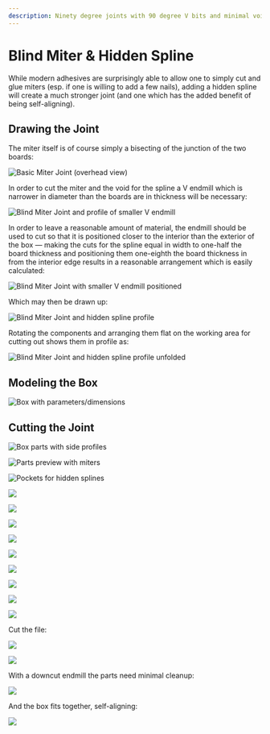 ```yaml
---
description: Ninety degree joints with 90 degree V bits and minimal voids
---
```


# Blind Miter & Hidden Spline

While modern adhesives are surprisingly able to allow one to simply cut and glue miters (esp. if one is willing to add a few nails), adding a hidden spline will create a much stronger joint (and one which has the added benefit of being self-aligning).&#x20;

## Drawing the Joint

The miter itself is of course simply a bisecting of the junction of the two boards:

![Basic Miter Joint (overhead view)](<.gitbook/assets/image (34).png>)

In order to cut the miter and the void for the spline a V endmill which is narrower in diameter than the boards are in thickness will be necessary:

![Blind Miter Joint and profile of smaller V endmill](<.gitbook/assets/image (33).png>)

In order to leave a reasonable amount of material, the endmill should be used to cut so that it is positioned closer to the interior than the exterior of the box ― making the cuts for the spline equal in width to one-half the board thickness and positioning them one-eighth the board thickness in from the interior edge results in a reasonable arrangement which is easily calculated:&#x20;

![Blind Miter Joint with smaller V endmill positioned](<.gitbook/assets/image (31) (1).png>)

Which may then be drawn up:

![Blind Miter Joint and hidden spline profile](<.gitbook/assets/image (36).png>)

Rotating the components and arranging them flat on the working area for cutting out shows them in profile as:

![Blind Miter Joint and hidden spline profile unfolded](<.gitbook/assets/image (32).png>)

## Modeling the Box

![Box with parameters/dimensions](<.gitbook/assets/image (46).png>)

## Cutting the Joint

![Box parts with side profiles](<.gitbook/assets/image (49).png>)

![Parts preview with miters](<.gitbook/assets/image (40) (1).png>)

![Pockets for hidden splines](<.gitbook/assets/image (45).png>)

![](<.gitbook/assets/image (50).png>)

![](<.gitbook/assets/image (41).png>)



![](<.gitbook/assets/image (37).png>)

![](<.gitbook/assets/image (48).png>)

![](<.gitbook/assets/image (42) (1).png>)

![](<.gitbook/assets/image (44).png>)

![](<.gitbook/assets/image (38).png>)

![](<.gitbook/assets/image (43).png>)

![](<.gitbook/assets/image (39).png>)

Cut the file:

![](.gitbook/assets/20210116\_134633-1-.jpg)

![](.gitbook/assets/20210116\_165842-1-.jpg)

With a downcut endmill the parts need minimal cleanup:

![](.gitbook/assets/20210117\_122620-1-.jpg)

And the box fits together, self-aligning:

![](.gitbook/assets/20210117\_123246-1-.jpg)
